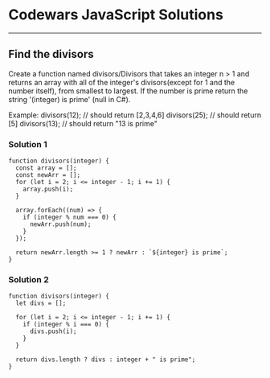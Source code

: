 # Codewars JavaScript Solutions

---

## Find the divisors

Create a function named divisors/Divisors that takes an integer n > 1
and returns an array with all of the integer's divisors(except for 1 and the number itself), from smallest to largest.
If the number is prime return the string '(integer) is prime' (null in C#).

Example:
divisors(12); // should return [2,3,4,6]
divisors(25); // should return [5]
divisors(13); // should return "13 is prime"

### Solution 1

```
function divisors(integer) {
  const array = [];
  const newArr = [];
  for (let i = 2; i <= integer - 1; i += 1) {
    array.push(i);
  }

  array.forEach((num) => {
    if (integer % num === 0) {
      newArr.push(num);
    }
  });

  return newArr.length >= 1 ? newArr : `${integer} is prime`;
}
```

### Solution 2

```
function divisors(integer) {
  let divs = [];

  for (let i = 2; i <= integer - 1; i += 1) {
    if (integer % i === 0) {
      divs.push(i);
    }
  }

  return divs.length ? divs : integer + " is prime";
}
```
